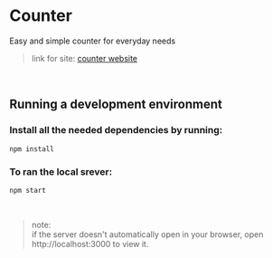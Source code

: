 # Counter
Easy and simple counter for everyday needs
> link for site: [counter website](counter-4u.web.app/)
<br/>

## Running a development environment
### Install all the needed dependencies by running:
```
npm install
```

### To ran the local srever:
```
npm start
```
<br/>

> note:<br/>if the server doesn't automatically open in your browser, open http://localhost:3000 to view it.
